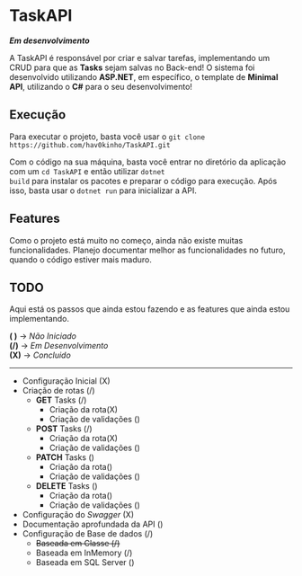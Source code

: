 # TaskAPI 
***Em desenvolvimento***

<p>A TaskAPI é responsável por criar e salvar tarefas, implementando um CRUD para que as <strong>Tasks</strong> sejam salvas no Back-end! O sistema foi desenvolvido utilizando <strong>ASP.NET</strong>, em específico, o template de <strong>Minimal API</strong>, utilizando o <strong>C#</strong> para o seu desenvolvimento!</p>

## Execução
<p>
Para executar o projeto, basta você usar o <code>git clone https://github.com/hav0kinho/TaskAPI.git</code>

Com o código na sua máquina, basta você entrar no diretório da aplicação com um <code>cd TaskAPI</code> e então utilizar <code>dotnet build</code> para instalar os pacotes e preparar o código para execução. Após isso, basta usar o <code>dotnet run</code> para inicializar a API.
</p>

## Features
Como o projeto está muito no começo, ainda não existe muitas funcionalidades. Planejo documentar melhor as funcionalidades no futuro, quando o código estiver mais maduro.

## TODO
<p>Aqui está os passos que ainda estou fazendo e as features que ainda estou implementando.<br/>
</p>

**( )** -> *Não Iniciado* <br/>
**(/)** -> *Em Desenvolvimento* <br/>
**(X)** -> *Concluido*

---

* Configuração Inicial (X)
* Criação de rotas (/)
    * **GET** Tasks (/)
        * Criação da rota(X)
        * Criação de validações ()
    * **POST** Tasks (/)
        * Criação da rota(X)
        * Criação de validações ()
    * **PATCH** Tasks ()
        * Criação da rota()
        * Criação de validações ()
    * **DELETE** Tasks ()
        * Criação da rota()
        * Criação de validações ()
* Configuração do *Swagger* (X)
* Documentação aprofundada da API ()
* Configuração de Base de dados (/)
    * <s>Baseada em Classe (/)</s>
    * Baseada em InMemory (/)
    * Baseada em SQL Server ()




